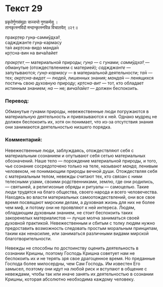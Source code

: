 # Текст 29

प्रकृतेर्गुणसंमूढाः सज्जन्ते गुणकर्मसु ।  
तानकृत्स्नविदो मन्दान्कृत्स्नविन्न विचालयेत् ॥२९॥

пракр̣тер гун̣а-саммӯд̣ха̄т̣  
саджджанте гун̣а-кармасу  
та̄н акр̣тсна-видо манда̄н  
кр̣тсна-вин на вича̄лайет

_пракр̣тет̣_ — материальной природы; _гун̣а_ — с гунами; _саммӯд̣ха̄т̣_ — обманутые (отождествлением с материей); _саджджанте_ — запутываются; _гун̣а-кармасу_ — в материальной деятельности; _та̄н_ — тех; _акр̣тсна-видат̣_ — людей, лишенных знания; _манда̄н_ — ленящихся постичь свою духовную природу; _кр̣тсна-вит_ — тот, кто обладает истинным знанием; _на_ — не; _вича̄лайет_ — должен беспокоить.

### Перевод:

Обманутые гунами природы, невежественные люди погружаются в материальную деятельность и привязываются к ней. Однако мудрец не должен беспокоить их, хотя он понимает, что из-за отсутствия знания они занимаются деятельностью низшего порядка.

### Комментарий:

Невежественные люди, заблуждаясь, отождествляют себя с материальным сознанием и опутывают себя сетью материальных обозначений. Наше тело — порождение материальной природы, и того, чье сознание сосредоточено только на теле, называют _манда,_ ленивым человеком, не понимающим природы вечной души. Отождествляя себя с материальным телом, невежды считают тех, кто связан с ними телесными узами, своими родственниками, землю, где они родились, — святыней, а религиозные обряды и ритуалы — самоцелью. Такие люди трудятся на благо общества, своего народа и всего человечества. Находясь во власти материальных самоотождествлений, они все свое время посвящают мирским делам, а духовная жизнь для них не более чем миф, и потому они не проявляют к ней интереса. Людям, обладающим духовным знанием, не стоит беспокоить таких закоренелых материалистов — лучше молча заниматься своей духовной практикой. Невежественным и сбитым с толку людям нужно предоставить возможность следовать простым моральным принципам, таким как ненасилие, или заниматься различными видами мирской благотворительности.

Невежды не способны по достоинству оценить деятельность в сознании Кришны, поэтому Господь Кришна советует нам не беспокоить их и не терять зря свое драгоценное время. Но преданные Господа более милосердны, чем Сам Господь. Им известен Его замысел, поэтому они идут на любой риск и вступают в общение с невеждами, чтобы так или иначе занять их деятельностью в сознании Кришны, которая абсолютно необходима каждому человеку.